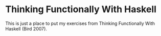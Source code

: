 Thinking Functionally With Haskell
==================================

This is just a place to put my exercises from Thinking Functionally With Haskell (Bird 2007).
